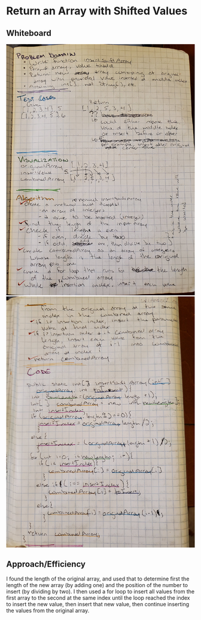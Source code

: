 # Return an Array with Shifted Values

## Whiteboard

![array-insert-shift whiteboard page 1](./array-insert-shift-1.png)
![array-insert-shift whiteboard page 2](./array-insert-shift-2.png)

## Approach/Efficiency

I found the length of the original array, and used that to determine first the length of the new array (by adding one) and the position of the number to insert (by dividing by two). I then used a for loop to insert all values from the first array to the second at the same index until the loop reached the index to insert the new value, then insert that new value, then continue inserting the values from the original array.
